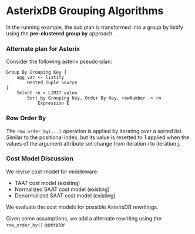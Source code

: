 # AsterixDB Grouping Algorithms


In the running example, the sub plan is transformed into a group by listify using the **pre-clustered group by** approach. 


### Alternate plan for Asterix

Consider the following asterix pseudo-plan:

```
Group By Grouping Key {
	agg_var <- listify
		Nested Tuple Source
}
	Select rn < LIMIT value
		Sort by Grouping Key, Order By Key, rowNumber -> rn
			Expression E
```

### Row Order By

The `row_order_by(...)` operation is applied by iterating over a sorted list. Similar to the positional index, but its value is resetted to 1 applied when the values of the argument attribute set change from iteration i to iteration j. 

### Cost Model Discussion

We revise cost-model for middleware:

 - TAAT cost model (existing)
 - Normalized SAAT cost model (existing)
 - Denormalized SAAT cost model (existing)

We evaluate the cost models for possible AsterixDB rewritings.



Given some assumptions, we add a alternate rewriting using the `row_order_by()` operator